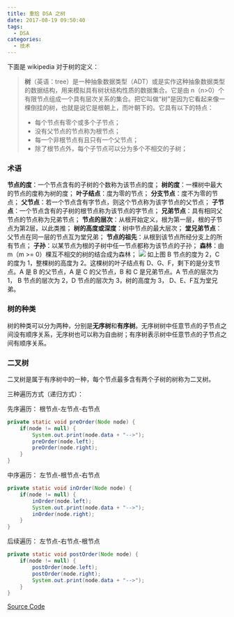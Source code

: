 ```yaml
---
title: 重拾 DSA 之树
date: 2017-08-19 09:50:40
tags: 
  - DSA
categories:
  - 技术
---
```


下面是 wikipedia 对于树的定义：

> **树**（英语：tree）是一种抽象数据类型（ADT）或是实作这种抽象数据类型的数据结构，用来模拟具有树状结构性质的数据集合。它是由 n（n>0）个有限节点组成一个具有层次关系的集合。把它叫做“树”是因为它看起来像一棵倒挂的树，也就是说它是根朝上，而叶朝下的。它具有以下的特点：
> * 每个节点有零个或多个子节点；
> * 没有父节点的节点称为根节点；
> * 每一个非根节点有且只有一个父节点；
> * 除了根节点外，每个子节点可以分为多个不相交的子树；

### 术语
**节点的度**：一个节点含有的子树的个数称为该节点的度；
**树的度**：一棵树中最大的节点的度称为树的度；
**叶子结点**：度为零的节点；
**分支节点**：度不为零的节点；
**父节点**：若一个节点含有字节点，则这个节点称为该字节点的父节点；
**子节点**：一个节点含有的子树的根节点称为该节点的字节点；
**兄弟节点**：具有相同父节点的节点称为兄弟节点；
**节点的层次**：从根开始定义，根为第一层，根的子节点为第2层，以此类推；
**树的高度或深度**：树中节点的最大层次；
**堂兄弟节点**：父节点在同一层的节点互为堂兄弟；
**节点的祖先**：从根到该节点所经分支上的所有节点；
**子孙**：以某节点为根的子树中任一节点都称为该节点的子孙；
**森林**：由 m（m >= 0）棵互不相交的树的结合成为森林；
![](http://wx2.sinaimg.cn/large/9302210cly1fyghx5gzzej207t07j74a.jpg)
如上图 B 节点的度为 2，C 的度为 1，整棵树的高度为 2。这棵树的叶子结点有 D、G、F，剩下的是分支节点。A 是 B 的父节点，A 是 C 的父节点，B 和 C 是兄弟节点。A 节点的层次为 1， B 节点的层次为 2，D 节点的层次为 3，树的高度为 3， D、E、F互为堂兄弟。

### 树的种类
树的种类可以分为两种，分别是**无序树**和**有序树**。无序树树中任意节点的子节点之间没有顺序关系，无序树也可以称为自由树；有序树表示树中任意节点的子节点之间有顺序关系。

### 二叉树
二叉树是属于有序树中的一种，每个节点最多含有两个子树的树称为二叉树。

三种遍历方式（递归方式）：

先序遍历： 根节点-左节点-右节点
``` java
private static void preOrder(Node node) {
	if(node != null) {
		System.out.print(node.data + "-->");
		preOrder(node.left);
		preOrder(node.right);
	}
}
```

中序遍历： 左节点-根节点-右节点
``` java
private static void inOrder(Node node) {
	if(node != null) {
		inOrder(node.left);
		System.out.print(node.data + "-->");
		inOrder(node.right);
	}
}
```

后续遍历： 左节点-右节点-根节点
``` java
private static void postOrder(Node node) {
	if(node != null) {
		postOrder(node.left);
		postOrder(node.right);
		System.out.print(node.data + "-->");
	}
}
```

[Source Code](https://github.com/lucien623/DSA_Review/blob/master/BinaryTree.java)

